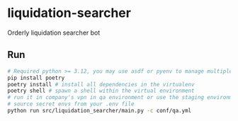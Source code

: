 # liquidation-searcher

Orderly liquidation searcher bot

## Run

```sh
# Required python >= 3.12, you may use asdf or pyenv to manage multiple python versions
pip install poetry
poetry install # install all dependencies in the virtualenv
poetry shell # spawn a shell within the virtual environment
# run it in company's vpn in qa environment or use the staging environment
# source secret envs from your .env file
python run src/liquidation_searcher/main.py -c conf/qa.yml
```
